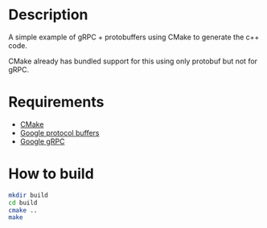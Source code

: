 # Description

A simple example of gRPC + protobuffers using CMake to generate the c++ code.

CMake already has bundled support for this using only protobuf but not for gRPC.

# Requirements

* [CMake](https://gitlab.kitware.com/cmake/cmake)
* [Google protocol buffers](https://github.com/google/protobuf/)
* [Google gRPC](https://github.com/grpc/grpc/)

# How to build

```bash
mkdir build
cd build
cmake ..
make
```
